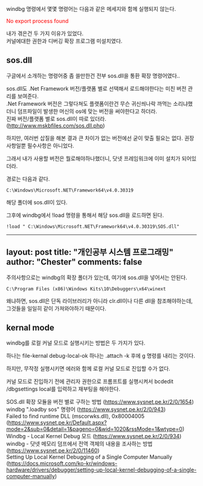 windbg 명령에서 몇몇 명령어는 다음과 같은 메세지와 함께 실행되지 않는다.

<span style="color:red"> No export process found </span>

내가 겪은건 두 가지 이유가 있었다.  
커널에대한 권한과 디버깅 확장 프로그램 미설치였다.

## sos.dll

구글에서 소개하는 명령어중 좀 쓸만한건 전부 sos.dll을 통환 확장 명령어였다..

sos.dll도 .Net Framework 버전/플랫폼 별로 선택해서 로드해야한다는 미친 버전 관리를 보여준다.  
.Net Framework 버전은 그렇다쳐도 플랫폼이란건 무슨 귀신씌나락 까먹는 소리냐했더니 덤프파일이 발생한 머신의 os에 맞는 버전을 써야한다고 하더라.  
진짜 버전/플랫폼 별로 sos.dll이 따로 있더라.(http://www.mskbfiles.com/sos.dll.php)

하지만, 여러번 삽질을 해본 결과 큰 차이가 없는 버전에선 굳이 맞출 필요는 없다. 권장사항일뿐 필수사항은 아니었다.

그래서 내가 사용할 버전은 뭘로해야하나했더니, 닷넷 프레임워크에 이미 설치가 되어있더라.

경로는 다음과 같다.

    C:\Windows\Microsoft.NET\Framework64\v4.0.30319

해당 폴더에 sos.dll이 있다.

그후에 windbg에서 !load 명령을 통해서 해당 sos.dll을 로드하면 된다.

    !load " C:\Windows\Microsoft.NET\Framework64\v4.0.30319\SOS.dll"
---
layout: post
title:  "개인공부 시스템 프로그래밍"
author: "Chester"
comments: false
---



주의사항으로는 windbg의 확장 폴더가 있는데, 여기에 sos.dll을 넣어서는 안된다.

    C:\Program Files (x86)\Windows Kits\10\Debuggers\x64\winext

왜냐하면, sos.dll은 단독 라이브러리가 아니라 clr.dll이나 다른 dll을 참조해야하는데, 그것들을 일일히 같이 가져와야하기 때문이다.


## kernal mode

windbg를 로컬 커널 모드로 실행시키는 방법은 두 가지가 있다.

하나는 file-kernal debug-local-ok
하나는 .attach -k 후에 g 명령를 내리는 것이다.

하지만, 무작정 실행시키면 에러와 함께 로컬 커널 모드로 진입할 수가 없다.


커널 모드로 진입하기 전에 관리자 권한으로 프롬프트를 실행시켜서 bcdedit /dbgsettings local를 입력하고 재부팅을 해야한다.



SOS.dll 확장 모듈을 버전 별로 구하는 방법 
(https://www.sysnet.pe.kr/2/0/1654)    
windbg ".loadby sos" 명령어 
(https://www.sysnet.pe.kr/2/0/943)    
Failed to find runtime DLL (mscorwks.dll), 0x80004005
(https://www.sysnet.pe.kr/Default.aspx?mode=2&sub=0&detail=1&pageno=0&wid=1020&rssMode=1&wtype=0)  
Windbg - Local Kernel Debug 모드 
(https://www.sysnet.pe.kr/2/0/934)  
windbg - 닷넷 메모리 덤프에서 전역 객체의 내용을 조사하는 방법
(https://www.sysnet.pe.kr/2/0/11460)   
Setting Up Local Kernel Debugging of a Single Computer Manually
(https://docs.microsoft.com/ko-kr/windows-hardware/drivers/debugger/setting-up-local-kernel-debugging-of-a-single-computer-manually)
